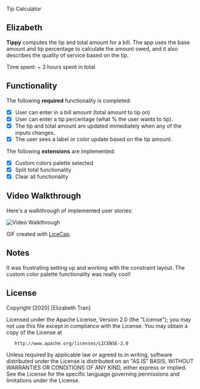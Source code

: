 Tip Calculator

## Elizabeth

**Tippy** computes the tip and total amount for a bill. The app uses the base amount and tip percentage to calculate the amount owed, and it also describes the quality of service based on the tip.

Time spent: ~ 3 hours spent in total

## Functionality

The following **required** functionality is completed:

* [X] User can enter in a bill amount (total amount to tip on)
* [X] User can enter a tip percentage (what % the user wants to tip).
* [X] The tip and total amount are updated immediately when any of the inputs changes.
* [X] The user sees a label or color update based on the tip amount.

The following **extensions** are implemented:

* [X] Custom colors palette selected
* [X] Split total functionality
* [X] Clear all functionality

## Video Walkthrough


Here's a walkthrough of implemented user stories:

<img src='https://i.imgur.com/hoqA0Tv.gif' title='Tip Calculator Walkthrough' width='' alt='Video Walkthrough' />

GIF created with [LiceCap](http://www.cockos.com/licecap/).

## Notes

It was frustrating setting up and working with the constraint layout. The custom color palette functionality was really cool!

## License

   Copyright [2020] [Elizabeth Tran]

   Licensed under the Apache License, Version 2.0 (the "License");
   you may not use this file except in compliance with the License.
   You may obtain a copy of the License at

       http://www.apache.org/licenses/LICENSE-2.0

   Unless required by applicable law or agreed to in writing, software
   distributed under the License is distributed on an "AS IS" BASIS,
   WITHOUT WARRANTIES OR CONDITIONS OF ANY KIND, either express or implied.
   See the License for the specific language governing permissions and
   limitations under the License.

